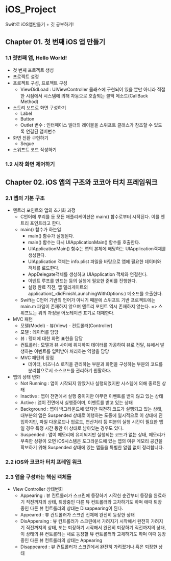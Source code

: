 # iOS_Project

Swift로 iOS앱만들기 + 깃 공부하기!

## Chapter 01. 첫 번째 iOS 앱 만들기

### 1.1 첫번째 앱, Hello World!

- 첫 번째 프로젝트 생성
- 프로젝트 설정
- 프로젝트 구성, 프로젝트 구성
  - ViewDidLoad : UIViewController 클래스에 구현되어 있을 뿐만 아니라 적절한 시점에서 시스템에 의해 자동으로 호출되는 콜백 메소드(CallBack Method)
- 스토리 보드로 화면 구성하기
  - Label
  - Button
  - Outlet 변수 : 인터페이스 빌더의 레이블을 스위프트 클래스가 참조할 수 있도록 연결된 맴버변수 
- 화면 전환 구현하기 
  - Segue
- 스위프트 코드 작성하기

### 1.2 시작 화면 제어하기

## Chapter 02. iOS 앱의 구조와 코코아 터치 프레임워크

### 2.1 앱의 기본 구조

- 엔트리 포인트와 앱의 초기화 과정 
  - C언어에 뿌리를 둔 모든 애플리케이션은 main() 함수로부터 시작된다. 이를 엔트리 포인트라고 한다.
  - main() 함수가 하는일 
    - main() 함수가 실행된다.
    - main() 함수는 다시 UIApplicationMain() 함수를 호출한다.
    - UIApplicationMain() 함수는 앱의 본체에 해당하는 UIApplication객체를 생성한다.
    - UIApplication 객체는 info.plist 파일을 바탕으로 앱에 필요한 데이터와 객체를 로드한다.
    - AppDelegate객체를 생성하고 UIApplication 객체와 연결한다.
    - 이벤트 루프를 만드는 등의 실행에 필요한 준비를 진행한다.
    - 실행 완료 직전, 앱 델리게이트의 application(_:didFinishLaunchingWithOptions:) 메소드를 호출한다.
  - Swift는 C언어 기반의 언어가 아니기 때문에 스위프트 기반 프로젝트에는 main.m 파일이 존재하지 않으며 엔트리 포인트 역시 존재하지 않는다. => 스위프트는 위의 과정을 어노테이션 표기로 대체한다.
- MVC 패턴
  - 모델(Model) - 뷰(View) - 컨트롤러(Controller)
  - 모델 : 데이터를 담당
  - 뷰 : 뎅터에 대한 화면 표현을 담당
  - 컨트롤러 : 모델과 뷰 사이에 위치하여 데이터를 가공하여 뷰로 전달, 뷰에서 발생하는 이벤트를 입력받아 처리하는 역할을 담당
  - MVC 패턴의 장점
    - 데이터, 비즈니스 로직을 관리하는 부분과 화면을 구성하는 부분의 코드를 분리함으로서 소스코드를 관리하기 원활하다.
- 앱의 상태 변화
  - Not Running : 앱이 시작되지 않았거나 실행되었지만 시스템에 의해 종료된 상태
  - Inactive : 앱이 전면에서 실행 중이지만 아무런 이벤트를 받지 않고 있는 상태
  - Active : 앱이 전면에서 실행중이며, 이벤트를 받고 있는 상태
  - Background : 앱이 백그라운드에 있지만 여전히 코드가 실행되고 있는 상태, 대부분의 앱은 Suspended 상태로 이행하는 도중에 일시적으로 이 상태에 진입하지만, 파일 다운로드나 업로드, 연산처리 등 여분의 실행 시간이 필요한 앱일 경우 특정 시간 동안 이 상태로 남아있는 경우도 있다.
  - Suspended : 앱이 메모리에 유지되지만 실행되는 코드가 없는 상태, 메모리가 부족한 상황이 오면 iOS시스템은 포그라운드에 있는 앱의 여유 메모리 공간을 확보하기 위해 Suspended 상태에 있는 앱들을 특별한 알림 없이 정리합니다. 

### 2.2 iOS와 코코아 터치 프레임 워크

### 2.3 앱을 구성하는 핵심 객체들

- View Controller 상태변화
  - Appearing : 뷰 컨트롤러가 스크린에 등장하기 시작한 순간부터 등장을 완료하기 직전까지의 상태, 퇴장중인 다른 뷰 컨트롤러와 교차하기도 하며 애때 퇴장 중인 다른 뷰 컨트롤러의 상태는 Disappearing이 된다.
  - Appeared : 뷰 컨트롤러가 스크린 전체에 완전히 등장한 상태
  - DisApperaing : 뷰 컨트롤러가 스크린에서 가려지기 시작해서 완전히 가려지기 직전까지의 상태, 또는 퇴장하기 시작해서 완전히 퇴장하기 직전까지의 상태, 이 상태의 뷰 컨트롤러는 새로 등장할 뷰 컨트롤러와 교체하기도 하며 이때 등장 중인 다른 뷰 컨트롤러의 상태는 Appearing
  - Disappeared : 뷰 컨트롤러가 스크린에서 완전히 가려졌거나 혹은 퇴장한 상태

